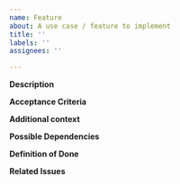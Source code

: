 ```yaml
---
name: Feature
about: A use case / feature to implement
title: ''
labels: ''
assignees: ''

---
```

<!-- Note: All text in these comment blocks will not be visible, see preview before creating -->

**Description**
<!-- A clear and concise description of the feature. -->

**Acceptance Criteria**
<!-- A clear and concise description of what you want to happen. -->

**Additional context**
<!-- If frontend, show the design. If backend, show any related code snippets, documentation or pseudo code, etc. -->

**Possible Dependencies**
<!-- If there are any dependencies, please list them here. -->

**Definition of Done**
<!-- A clear and concise description of what you want to happen. -->

**Related Issues**
<!-- If there are any related issues, please link them here. -->